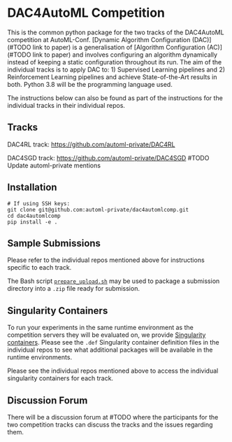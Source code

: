 # DAC4AutoML Competition
This is the common python package for the two tracks of the DAC4AutoML competition at AutoML-Conf. [Dynamic Algorithm Configuration (DAC)](#TODO link to paper) is a generalisation of [Algorithm Configuration (AC)](#TODO link to paper) and involves configuring an algorithm dynamically instead of keeping a static configuration throughout its run. The aim of the individual tracks is to apply DAC to: 1) Supervised Learning pipelines and 2) Reinforcement Learning pipelines and achieve State-of-the-Art results in both. Python 3.8 will be the programming language used.

The instructions below can also be found as part of the instructions for the individual tracks in their individual repos.

## Tracks
DAC4RL track: https://github.com/automl-private/DAC4RL

DAC4SGD track: https://github.com/automl-private/DAC4SGD
#TODO Update automl-private mentions

## Installation
```
# If using SSH keys:
git clone git@github.com:automl-private/dac4automlcomp.git
cd dac4automlcomp
pip install -e .
```

## Sample Submissions
Please refer to the individual repos mentioned above for instructions specific to each track.

The Bash script [`prepare_upload.sh`](prepare_upload.sh) may be used to package a submission directory into a `.zip` file ready for submission.

## Singularity Containers
To run your experiments in the same runtime environment as the competition servers they will be evaluated on, we provide [Singularity containers](https://sylabs.io/guides/3.5/user-guide/introduction.html). Please see the `.def` Singularity container definition files in the individual repos to see what additional packages will be available in the runtime environments.

Please see the individual repos mentioned above to access the individual singularity containers for each track.

## Discussion Forum
There will be a discussion forum at #TODO where the participants for the two competition tracks can discuss the tracks and the issues regarding them.
